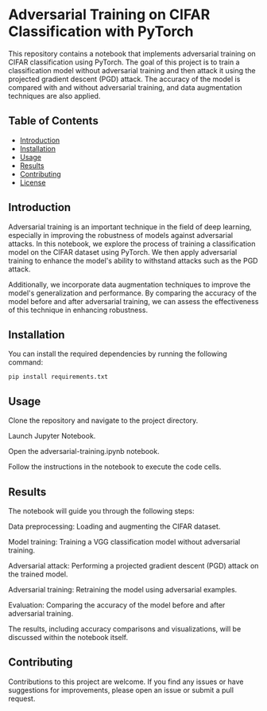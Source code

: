 # Adversarial Training on CIFAR Classification with PyTorch

This repository contains a notebook that implements adversarial training on CIFAR classification using PyTorch. The goal of this project is to train a classification model without adversarial training and then attack it using the projected gradient descent (PGD) attack. The accuracy of the model is compared with and without adversarial training, and data augmentation techniques are also applied.

## Table of Contents

- [Introduction](#introduction)
- [Installation](#installation)
- [Usage](#usage)
- [Results](#results)
- [Contributing](#contributing)
- [License](#license)

## Introduction

Adversarial training is an important technique in the field of deep learning, especially in improving the robustness of models against adversarial attacks. In this notebook, we explore the process of training a classification model on the CIFAR dataset using PyTorch. We then apply adversarial training to enhance the model's ability to withstand attacks such as the PGD attack.

Additionally, we incorporate data augmentation techniques to improve the model's generalization and performance. By comparing the accuracy of the model before and after adversarial training, we can assess the effectiveness of this technique in enhancing robustness.

## Installation

You can install the required dependencies by running the following command:

```
pip install requirements.txt
```
## Usage
Clone the repository and navigate to the project directory.

Launch Jupyter Notebook.

Open the adversarial-training.ipynb notebook.

Follow the instructions in the notebook to execute the code cells.

## Results
The notebook will guide you through the following steps:

Data preprocessing: Loading and augmenting the CIFAR dataset.

Model training: Training a VGG classification model without adversarial training.

Adversarial attack: Performing a projected gradient descent (PGD) attack on the trained model.

Adversarial training: Retraining the model using adversarial examples.

Evaluation: Comparing the accuracy of the model before and after adversarial training.

The results, including accuracy comparisons and visualizations, will be discussed within the notebook itself.

## Contributing
Contributions to this project are welcome. If you find any issues or have suggestions for improvements, please open an issue or submit a pull request.
